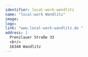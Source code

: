 ```yaml
---
identifier: local-work-wandlitz
name: "local:work Wandlitz"
image:
logo:
link: "www.local-work-wandlitz.de "
address: |
  Prenzlauer Straße 33
  <br/>
  16348 Wandlitz
---
```

